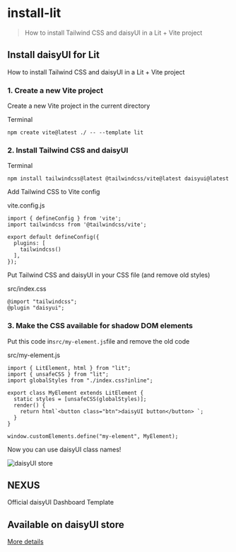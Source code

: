 # install-lit

> How to install Tailwind CSS and daisyUI in a Lit + Vite project



## Install daisyUI for Lit

How to install Tailwind CSS and daisyUI in a Lit + Vite project

### [](#1-create-a-new-vite-project)1\. Create a new Vite project

Create a new Vite project in the current directory

Terminal

```
npm create vite@latest ./ -- --template lit
```

### [](#2-install-tailwind-css-and-daisyui)2\. Install Tailwind CSS and daisyUI

Terminal

```
npm install tailwindcss@latest @tailwindcss/vite@latest daisyui@latest
```

Add Tailwind CSS to Vite config

vite.config.js

```
import { defineConfig } from 'vite';
import tailwindcss from '@tailwindcss/vite';

export default defineConfig({
  plugins: [
    tailwindcss()
  ],
});
```

Put Tailwind CSS and daisyUI in your CSS file (and remove old styles)

src/index.css

```
@import "tailwindcss";
@plugin "daisyui";
```

### [](#3-make-the-css-available-for-shadow-dom-elements)3\. Make the CSS available for shadow DOM elements

Put this code in`src/my-element.js`file and remove the old code

src/my-element.js

```
import { LitElement, html } from "lit";
import { unsafeCSS } from "lit";
import globalStyles from "./index.css?inline";

export class MyElement extends LitElement {
  static styles = [unsafeCSS(globalStyles)];
  render() {
    return html`<button class="btn">daisyUI button</button> `;
  }
}

window.customElements.define("my-element", MyElement);
```

Now you can use daisyUI class names!

![daisyUI store](https://img.daisyui.com/images/store/nexus.webp)

## NEXUS  
Official daisyUI Dashboard Template

## Available on daisyUI store

[More details](/store)
